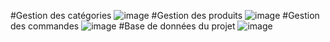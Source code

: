 #Gestion des catégories
![image](https://github.com/karimaZr/JSP/assets/128175856/fd075f80-f186-4ad5-913b-2789cace307f)
#Gestion des produits
![image](https://github.com/karimaZr/JSP/assets/128175856/6e3a2931-229e-44a3-b617-0a3a21cf1925)
#Gestion des commandes 
![image](https://github.com/karimaZr/JSP/assets/128175856/b0f2d73a-a6b0-4814-8e95-7387f88b706a)
#Base de données du projet
![image](https://github.com/karimaZr/JSP/assets/128175856/6b4c5055-6243-44d7-8313-59f55711a200)


 
